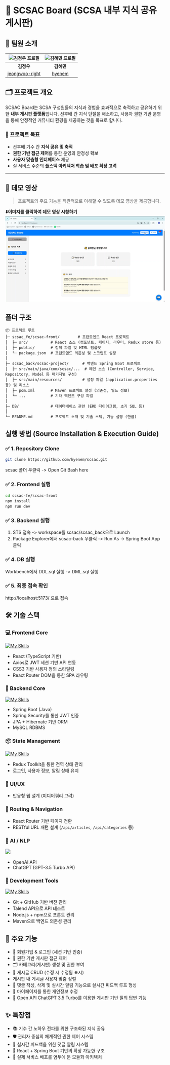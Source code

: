 # 🧠 SCSAC Board (SCSA 내부 지식 공유 게시판)

## 👥 팀원 소개

| <img alt="김정우 프로필" src="https://github.com/jeongwoo-right.png" width="150px"> | <img alt="김혜민 프로필" src="https://github.com/hyenem.png" width="150px"> |
| :----------------------------------------------------------------------------------: | :-------------------------------------------------------------------------: |
| **김정우**                                                                          | **김혜민**                                                                  |
| [jeongwoo-right](https://github.com/jeongwoo-right)                                | [hyenem](https://github.com/hyenem)                                         |

## 🗂️ 프로젝트 개요

SCSAC Board는 SCSA 구성원들의 지식과 경험을 효과적으로 축적하고 공유하기 위한 **내부 게시판 플랫폼**입니다. 선후배 간 지식 단절을 해소하고, 사용자 권한 기반 운영을 통해 안정적인 커뮤니티 환경을 제공하는 것을 목표로 합니다.

### 🎯 프로젝트 목표

- 선후배 기수 간 **지식 공유 및 축적**
- **권한 기반 접근 제어**를 통한 운영의 안정성 확보
- **사용자 맞춤형 인터페이스** 제공
- 실 서비스 수준의 **풀스택 아키텍처 학습 및 배포 확장 고려**

---

## 🎥 데모 영상

> 프로젝트의 주요 기능을 직관적으로 이해할 수 있도록 데모 영상을 제공합니다.

**⬇️이미지를 클릭하여 데모 영상 시청하기**
[![SCSAC Board 데모 영상](src/demo_image.png)](https://www.youtube.com/watch?v=iD-JkBWfu8Q)


## 폴더 구조
```
📦 프로젝트 루트
├─ scsac_fe/scsac-front/        # 프런트엔드 React 프로젝트
│  ├─ src/          # React 소스 (컴포넌트, 페이지, 라우터, Redux store 등)
│  ├─ public/       # 정적 파일 및 HTML 템플릿
│  └─ package.json  # 프런트엔드 의존성 및 스크립트 설정
│
├─ scsac_back/scsac-project/      # 백엔드 Spring Boot 프로젝트
│  ├─ src/main/java/com/scsac/...  # 메인 소스 (Controller, Service, Repository, Model 등 패키지별 구성)
│  ├─ src/main/resources/         # 설정 파일 (application.properties 등) 및 리소스
│  ├─ pom.xml       # Maven 프로젝트 설정 (의존성, 빌드 정보)
│  └─ ...           # 기타 백엔드 구성 파일
│
├─ DB/              # 데이터베이스 관련 (ERD 다이어그램, 초기 SQL 등)
│
└─ README.md        # 프로젝트 소개 및 기술 스택, 기능 설명 (한글)
```

## 실행 방법 (Source Installation & Execution Guide)

### ✅ 1. Repository Clone
```bash
git clone https://github.com/hyenem/scsac.git
```
scsac 폴더 우클릭 -> Open Git Bash here

### ✅ 2. Frontend 실행
```bash
cd scsac-fe/scsac-front
npm install
npm run dev
```

### ✅ 3. Backend 실행
1. STS 접속 -> workspace를 scsac/scsac_back으로 Launch
2. Package Explorer에서 scsac-back 우클릭 -> Run As -> Spring Boot App 클릭

### ✅ 4. DB 실행
Workbench에서 DDL.sql 실행 -> DML.sql 실행

### ✅ 5. 최종 접속 확인
http://localhost:5173/ 으로 접속

## 🛠️ 기술 스택

### 💻 Frontend Core
[![My Skills](https://skillicons.dev/icons?i=react,ts,css)](https://skillicons.dev)

- React (TypeScript 기반)
- Axios로 JWT 세션 기반 API 연동
- CSS3 기반 사용자 정의 스타일링
- React Router DOM을 통한 SPA 라우팅

### 🧩 Backend Core
[![My Skills](https://skillicons.dev/icons?i=spring,java,mysql)](https://skillicons.dev)


- Spring Boot (Java)
- Spring Security를 통한 JWT 인증
- JPA + Hibernate 기반 ORM
- MySQL RDBMS

### 📦 State Management
[![My Skills](https://skillicons.dev/icons?i=redux)](https://skillicons.dev)

- Redux Toolkit을 통한 전역 상태 관리
- 로그인, 사용자 정보, 알림 상태 유지

### 🎨 UI/UX
- 반응형 웹 설계 (미디어쿼리 고려)

### 🚦 Routing & Navigation
- React Router 기반 페이지 전환
- RESTful URL 패턴 설계 (`/api/articles`, `/api/categories` 등)

### 🤖 AI / NLP
[<img src="https://upload.wikimedia.org/wikipedia/commons/0/04/ChatGPT_logo.svg" width="40px">](https://openai.com/)
- OpenAI API
- ChatGPT (GPT-3.5 Turbo API)


### 🧰 Development Tools
[![My Skills](https://skillicons.dev/icons?i=vscode,github,nodejs,maven)](https://skillicons.dev) 

- Git + GitHub 기반 버전 관리
- Talend API으로 API 테스트
- Node.js + npm으로 프론트 관리
- Maven으로 백엔드 의존성 관리


## 🌟 주요 기능

- 🔐 회원가입 & 로그인 (세션 기반 인증)
- 🧑 권한 기반 게시판 접근 제어
- 🗂️ 카테고리(게시판) 생성 및 권한 부여 
- 📝 게시글 CRUD (수정 시 수정됨 표시)
- 게시판 내 게시글 사용자 맞춤 정렬
- 💬 댓글 작성, 삭제 및 실시간 알림 기능으로 실시간 피드백 루프 형성
- 👤 마이페이지를 통한 개인정보 수정
- 🧠 Open API ChatGPT 3.5 Turbo를 이용한 게시판 기반 질의 답변 기능


## ✨ 특장점

- 📚 기수 간 노하우 전파를 위한 구조화된 지식 공유
- 🛡️ 관리자 중심의 체계적인 권한 제어 시스템
- 🔁 실시간 피드백을 위한 댓글 알림 시스템
- 🔧 React + Spring Boot 기반의 확장 가능한 구조
- 🚀 실제 서비스 배포를 염두에 둔 모듈화 아키텍처
